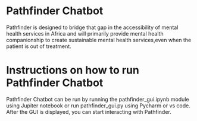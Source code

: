 # Pathfinder Chatbot 
Pathfinder is designed to bridge that gap in the accessibility of mental health services in Africa and will primarily provide mental health companionship to create sustainable mental health services,even when the patient is out of treatment.
# Instructions on how to run Pathfinder Chatbot
Pathfinder Chatbot can be run by running the pathfinder_gui.ipynb module using Jupiter notebook or run pathfinder_gui.py using Pycharm or vs code. After the GUI is displayed, you can start interacting with Pathfinder.



